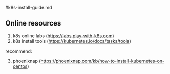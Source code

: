 #k8s-install-guide.md

## Online resources
1. k8s online labs (https://labs.play-with-k8s.com)
2. k8s install tools (https://kubernetes.io/docs/tasks/tools)


recommend: 

3. phoenixnap (https://phoenixnap.com/kb/how-to-install-kubernetes-on-centos)

